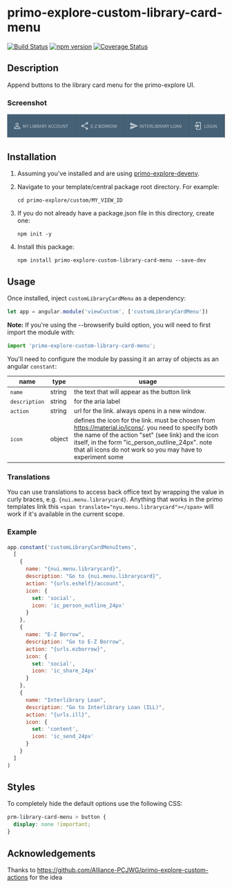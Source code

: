 # primo-explore-custom-library-card-menu

[![Build Status](https://travis-ci.org/NYULibraries/primo-explore-custom-library-card-menu.svg?branch=master)](https://travis-ci.org/NYULibraries/primo-explore-custom-library-card-menu)
[![npm version](https://img.shields.io/npm/v/primo-explore-custom-library-card-menu.svg)](https://www.npmjs.com/package/primo-explore-custom-library-card-menu)
[![Coverage Status](https://coveralls.io/repos/github/NYULibraries/primo-explore-custom-library-card-menu/badge.svg?branch=master)](https://coveralls.io/github/NYULibraries/primo-explore-custom-library-card-menu?branch=master)

## Description

Append buttons to the library card menu for the primo-explore UI.

### Screenshot

![screenshot](screenshot.png)

## Installation

1. Assuming you've installed and are using [primo-explore-devenv](https://github.com/ExLibrisGroup/primo-explore-devenv).

2. Navigate to your template/central package root directory. For example:
    ```
    cd primo-explore/custom/MY_VIEW_ID
    ```
3. If you do not already have a package.json file in this directory, create one:
    ```
    npm init -y
    ```
4. Install this package:
    ```
    npm install primo-explore-custom-library-card-menu --save-dev
    ```

## Usage

Once installed, inject `customLibraryCardMenu` as a dependency:

```js
let app = angular.module('viewCustom', ['customLibraryCardMenu'])
```

**Note:** If you're using the --browserify build option, you will need to first import the module with:

```js
import 'primo-explore-custom-library-card-menu';
```

You'll need to configure the module by passing it an array of objects as an angular `constant`:

| name | type | usage |
|------|-------------|--------|
| `name` | string | the text that will appear as the button link |
| `description` | string | for the aria label |
| `action` | string | url for the link. always opens in a new window. |
| `icon` | object | defines the icon for the link. must be chosen from <https://material.io/icons/>. you need to specify both the name of the action "set" (see link) and the icon itself, in the form "ic_person_outline_24px". note that all icons do not work so you may have to experiment some |

### Translations

You can use translations to access back office text by wrapping the value in curly braces, e.g. `{nui.menu.librarycard}`. Anything that works in the primo templates link this `<span translate="nyu.menu.librarycard"></span>` will work if it's available in the current scope.

### Example

```js
app.constant('customLibraryCardMenuItems',
  [
    {
      name: "{nui.menu.librarycard}",
      description: "Go to {nui.menu.librarycard}",
      action: "{urls.eshelf}/account",
      icon: {
        set: 'social',
        icon: 'ic_person_outline_24px'
      }
    },
    {
      name: "E-Z Borrow",
      description: "Go to E-Z Borrow",
      action: "{urls.ezborrow}",
      icon: {
        set: 'social',
        icon: 'ic_share_24px'
      }
    },
    {
      name: "Interlibrary Loan",
      description: "Go to Interlibrary Loan (ILL)",
      action: "{urls.ill}",
      icon: {
        set: 'content',
        icon: 'ic_send_24px'
      }
    }
  ]
)
```

## Styles

To completely hide the default options use the following CSS:

```css
prm-library-card-menu > button {
  display: none !important;
}
```

## Acknowledgements

Thanks to https://github.com/Alliance-PCJWG/primo-explore-custom-actions
for the idea
